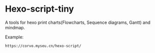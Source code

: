 # Hexo-script-tiny

A tools for hexo print charts(Flowcharts, Sequence diagrams, Gantt) and mindmap.


Example:

    https://corvo.myseu.cn/hexo-script/